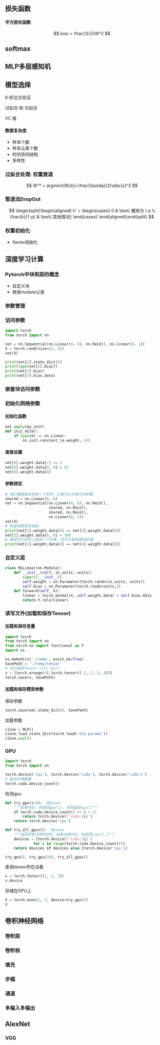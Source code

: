 ## 损失函数

#### 平方损失函数

$$
loss = \frac{1}{2}W^2
$$



## softmax

## MLP多层感知机

## 模型选择

K-折交叉验证

过拟合 和 欠拟合

VC 维

#### 数据复杂度

* 样本个数
* 样本元素个数
* 时间空间结构
* 多样性

### 过拟合处理: 权重衰退

$$
W^* = argmin{l(W,b)}+\frac{\lamda}{2}\abs{x}^2
$$

### 暂退法DropOut 

$$
\begin{split}\begin{aligned}
h' =
\begin{cases}
    0 & \text{ 概率为 } p \\
    \frac{h}{1-p} & \text{ 其他情况}
\end{cases}
\end{aligned}\end{split}
$$



### 权重初始化

* Xavier初始化

## 深度学习计算

### Pytorch中块和层的概念

* 自定义块
* 继承module父类

### 参数管理

### 访问参数

```python
import torch
from torch import nn

net = nn.Sequential(nn.Linear(4, 8), nn.ReLU(), nn.Linear(8, 1))
X = torch.rand(size=(2, 4))
net(X)

print(net[2].state_dict())
print(type(net[2].bias))
print(net[2].bias)
print(net[2].bias.data)
```

### 嵌套块访问参数

### 初始化网络参数

#### 初始化函数

```python
net.apply(my_init)
def init_42(m):
    if type(m) == nn.Linear:
        nn.init.constant_(m.weight, 42)
```

#### 直接设置

```python
net[0].weight.data[:] += 1
net[0].weight.data[0, 0] = 42
net[0].weight.data[0]
```

#### 参数绑定

```python
# 我们需要给共享层一个名称，以便可以引用它的参数
shared = nn.Linear(8, 8)
net = nn.Sequential(nn.Linear(4, 8), nn.ReLU(),
                    shared, nn.ReLU(),
                    shared, nn.ReLU(),
                    nn.Linear(8, 1))
net(X)
# 检查参数是否相同
print(net[2].weight.data[0] == net[4].weight.data[0])
net[2].weight.data[0, 0] = 100
# 确保它们实际上是同一个对象，而不只是有相同的值
print(net[2].weight.data[0] == net[4].weight.data[0])
```

### 自定义层

```python
class MyLinear(nn.Module):
    def __init__(self, in_units, units):
        super().__init__()
        self.weight = nn.Parameter(torch.randn(in_units, units))
        self.bias = nn.Parameter(torch.randn(units,))
    def forward(self, X):
        linear = torch.matmul(X, self.weight.data) + self.bias.data
        return F.relu(linear)
```

### 读写文件(加载和保存Tensor)

#### 加载和保存变量

```python
import torch
from torch import nn
from torch.nn import functional as F
import os

os.makedirs('./temp', exist_ok=True)
SavePath = './temp/tensor'
# 可以保存Tensor list dict
x = [torch.arange(4),torch.tensor([-1,-2,-3,-4])]
torch.save(x, SavePath)
```

#### 加载和保存模型参数

保存参数

```python
torch.save(net.state_dict(), SavePath)
```

加载参数

```python
clone = MLP()
clone.load_state_dict(torch.load('mlp.params'))
clone.eval()
```

### GPU

```python
import torch
from torch import nn

torch.device('cpu'), torch.device('cuda'), torch.device('cuda:1')
# 查询可用数量
torch.cuda.device_count()
```

检测gpu

```python
def try_gpu(i=0):  #@save
    """如果存在，则返回gpu(i)，否则返回cpu()"""
    if torch.cuda.device_count() >= i + 1:
        return torch.device(f'cuda:{i}')
    return torch.device('cpu')

def try_all_gpus():  #@save
    """返回所有可用的GPU，如果没有GPU，则返回[cpu(),]"""
    devices = [torch.device(f'cuda:{i}')
             for i in range(torch.cuda.device_count())]
    return devices if devices else [torch.device('cpu')]

try_gpu(), try_gpu(10), try_all_gpus()
```

查询tensor所在设备

```python
x = torch.tensor([1, 2, 3])
x.device
```

存储在GPU上

```python
X = torch.ones(2, 3, device=try_gpu())
X
```

## 卷积神经网络

### 卷积层

### 卷积核

### 填充

### 步幅

### 通道

### 多输入多输出

## AlexNet

### VGG


